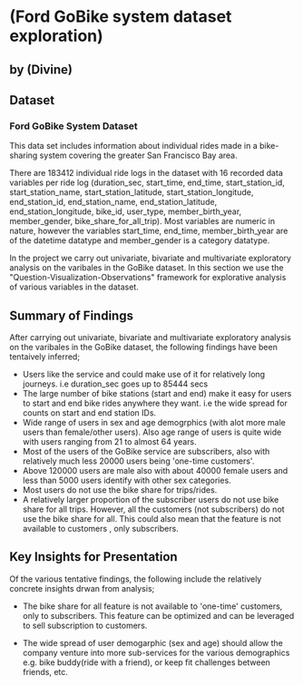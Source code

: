 # (Ford GoBike system dataset exploration)
## by (Divine)


## Dataset


### Ford GoBike System Dataset
This data set includes information about individual rides made in a bike-sharing system covering the greater San Francisco Bay area.

There are 183412 individual ride logs in the dataset with 16 recorded data variables per ride log (duration_sec, start_time, end_time, start_station_id, start_station_name, start_station_latitude, start_station_longitude, end_station_id, end_station_name, end_station_latitude, end_station_longitude, bike_id, user_type, member_birth_year, member_gender, bike_share_for_all_trip). Most variables are numeric in nature, however the variables start_time, end_time, member_birth_year are of the datetime datatype and member_gender is a category datatype. 

In the project we carry out univariate, bivariate and multivariate exploratory analysis on the varibales in the GoBike dataset. In this section we use the "Question-Visualization-Observations" framework for explorative analysis of various variables in the dataset. 



## Summary of Findings


After carrying out univariate, bivariate and multivariate exploratory analysis on the varibales in the GoBike dataset, the following findings have been tentaively inferred;

- Users like the service and could make use of it for relatively long journeys. i.e duration_sec goes up to 85444 secs
- The large number of bike stations (start and end) make it easy for users to start and end bike rides anywhere they want. i.e the wide spread for counts on start and end station IDs.
- Wide range of users in sex and age demogrphics (with alot more male users than female/other users). Also age range of users is quite wide with users ranging from 21 to almost 64 years.
- Most of the users of the GoBike service are subscribers, also with relatively much less 20000 users being 'one-time customers'.
- Above 120000 users are male also with about 40000 female users and less than 5000 users identify with other sex categories.
- Most users do not use the bike share for trips/rides.
- A relatively larger proportion of the subscriber users do not use bike share for all trips. However, all the customers (not subscribers) do not use the bike share for all. This could also mean that the feature is not available to customers , only subscribers.


## Key Insights for Presentation


Of the various tentative findings, the following include the relatively concrete insights drwan from analysis;

-  The bike share for all feature is not available to 'one-time'  customers, only to subscribers. This feature can be optimized and can be leveraged to sell subscription to customers. 

-  The wide spread of user demogarphic (sex and age) should allow the company venture into more sub-services for the various demographics e.g. bike buddy(ride with a friend), or keep fit challenges between friends, etc. 










